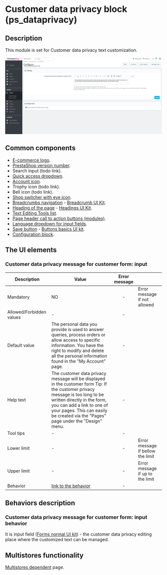 # Customer data privacy block (ps\_dataprivacy)

## Description

This module is set for Customer data privacy text customization.

![Customer data privacy block User Interface](<../../../../../.gitbook/assets/image (8) (2).png>)

## Common components

* [E-commerce logo](../../../common-components/back-office-header/prestashop-logo.md).
* [PrestaShop version number](../../../common-components/back-office-header/prestashop-version-number.md).
* Search input (todo link).
* [Quick access dropdown](../../../common-components/quick-access-dropdown.md).
* [Account icon](../../../common-components/back-office-header/account-icon.md).
* Trophy icon (todo link).
* Bell icon (todo link).
* [Shop switcher with eye icon](../../../common-components/multistore-component/shop-switcher-with-eye-icon.md).
* [Breadcrumbs navigation](../../../common-components/back-office-header/breadcrumbs.md) - [Breadcrumb UI Kit](https://build.prestashop.com/prestashop-ui-kit/?path=/story/breadcrumb--breadcrumb).
* [Heading of the page](../../../common-components/back-office-header/heading-of-the-page.md) - [Headings UI Kit](https://build.prestashop.com/prestashop-ui-kit/?path=/story/headings--headings).
* [Text Editing Tools list](https://app.gitbook.com/o/-MAz0PPl5s9ulE9xyliu/s/eRh5ljXXvELkmmdiRmg8/\~/changes/JoHY00TjQGJ6Tyc8mp3s/functional-documentation/ux-ui/common-components/text-editing-tools-list).
* [Page header call to action buttons (modules)](../../../common-components/page-header-call-to-action-buttons-modules.md).
* [Language dropdown for input fields](https://app.gitbook.com/o/-MAz0PPl5s9ulE9xyliu/s/eRh5ljXXvELkmmdiRmg8/\~/diff/\~/changes/KjeTPSLSN1LXBZMsI7JI/functional-documentation/ux-ui/common-components/language-dropdown-for-input-fields).
* ​[Save button](https://app.gitbook.com/o/-MAz0PPl5s9ulE9xyliu/s/eRh5ljXXvELkmmdiRmg8/\~/changes/bFfZ6x0W3PrldLavAttl/functional-documentation/ux-ui/common-components/save-button) - [Buttons basics UI kit](https://build.prestashop.com/prestashop-ui-kit/?path=/story/buttons--basics).
* [Configuration block](https://app.gitbook.com/o/-MAz0PPl5s9ulE9xyliu/s/eRh5ljXXvELkmmdiRmg8/\~/changes/cReeZTZCiwqi5rIeUSjb/functional-documentation/ux-ui/common-components/configuration-block).

## The UI elements

### **Customer data privacy message for customer form: input**

<table><thead><tr><th>Description</th><th>Value</th><th align="center">Error message</th><th data-hidden></th></tr></thead><tbody><tr><td>Mandatory</td><td>NO</td><td align="center">-</td><td>Error message if not allowed</td></tr><tr><td>Allowed/Forbidden values</td><td>                          -</td><td align="center">-</td><td></td></tr><tr><td>Default value</td><td>The personal data you provide is used to answer queries, process orders or allow access to specific information. You have the right to modify and delete all the personal information found in the "My Account" page.</td><td align="center">-</td><td></td></tr><tr><td>Help text</td><td>The customer data privacy message will be displayed in the customer form Tip: If the customer privacy message is too long to be written directly in the form, you can add a link to one of your pages. This can easily be created via the "Pages" page under the "Design" menu.</td><td align="center">-</td><td></td></tr><tr><td>Tool tips</td><td>                      -</td><td align="center">-</td><td></td></tr><tr><td>Lower limit</td><td>                      -</td><td align="center">-</td><td>Error message if bellow the limit</td></tr><tr><td>Upper limit</td><td>                      -</td><td align="center">-</td><td>Error message if up to the limit</td></tr><tr><td>Behavior</td><td><a href="customer-data-privacy-block-ps_dataprivacy.md#customer-data-privacy-message-for-customer-form-input-behavior">link to the behavior</a></td><td align="center">-</td><td></td></tr></tbody></table>

## Behaviors description

### **Customer data privacy message for customer form: input behavior**

&#x20;It is input field ([Forms normal UI kit](https://build.prestashop-project.org/prestashop-ui-kit/?path=/story/forms--normal)) - the customer data privacy editing place where the customized text can be managed.&#x20;

## Multistores functionality

[Multistores dependent](../../../common-components/multistore-component/multistores-dependent.md) page.
